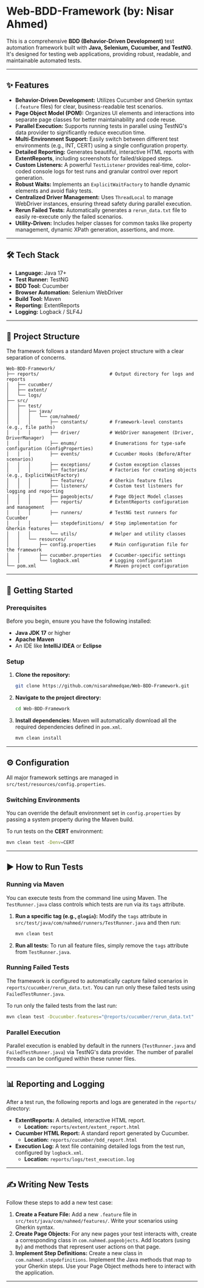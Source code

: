 # Web-BDD-Framework (by: Nisar Ahmed)

This is a comprehensive **BDD (Behavior-Driven Development)** test automation framework built with **Java, Selenium, Cucumber, and TestNG**. It's designed for testing web applications, providing robust, readable, and maintainable automated tests.

-----

## ✨ Features

  * **Behavior-Driven Development:** Utilizes Cucumber and Gherkin syntax (`.feature` files) for clear, business-readable test scenarios.
  * **Page Object Model (POM):** Organizes UI elements and interactions into separate page classes for better maintainability and code reuse.
  * **Parallel Execution:** Supports running tests in parallel using TestNG's data provider to significantly reduce execution time.
  * **Multi-Environment Support:** Easily switch between different test environments (e.g., INT, CERT) using a single configuration property.
  * **Detailed Reporting:** Generates beautiful, interactive HTML reports with **ExtentReports**, including screenshots for failed/skipped steps.
  * **Custom Listeners:** A powerful `TestListener` provides real-time, color-coded console logs for test runs and granular control over report generation.
  * **Robust Waits:** Implements an `ExplicitWaitFactory` to handle dynamic elements and avoid flaky tests.
  * **Centralized Driver Management:** Uses `ThreadLocal` to manage WebDriver instances, ensuring thread safety during parallel execution.
  * **Rerun Failed Tests:** Automatically generates a `rerun_data.txt` file to easily re-execute only the failed scenarios.
  * **Utility-Driven:** Includes helper classes for common tasks like property management, dynamic XPath generation, assertions, and more.

-----

## 🛠️ Tech Stack

  * **Language:** Java 17+
  * **Test Runner:** TestNG
  * **BDD Tool:** Cucumber
  * **Browser Automation:** Selenium WebDriver
  * **Build Tool:** Maven
  * **Reporting:** ExtentReports
  * **Logging:** Logback / SLF4J

-----

## 📂 Project Structure

The framework follows a standard Maven project structure with a clear separation of concerns.

```
Web-BDD-Framework/
├── reports/                          # Output directory for logs and reports
│   ├── cucumber/
│   ├── extent/
│   └── logs/
├── src/
│   ├── test/
│   │   ├── java/
│   │   │   └── com/nahmed/
│   │   │       ├── constants/        # Framework-level constants (e.g., file paths)
│   │   │       ├── driver/           # WebDriver management (Driver, DriverManager)
│   │   │       ├── enums/            # Enumerations for type-safe configuration (ConfigProperties)
│   │   │       ├── events/           # Cucumber Hooks (Before/After scenarios)
│   │   │       ├── exceptions/       # Custom exception classes
│   │   │       ├── factories/        # Factories for creating objects (e.g., ExplicitWaitFactory)
│   │   │       ├── features/         # Gherkin feature files
│   │   │       ├── listeners/        # Custom test listeners for logging and reporting
│   │   │       ├── pageobjects/      # Page Object Model classes
│   │   │       ├── reports/          # ExtentReports configuration and management
│   │   │       ├── runners/          # TestNG test runners for Cucumber
│   │   │       ├── stepdefinitions/  # Step implementation for Gherkin features
│   │   │       └── utils/            # Helper and utility classes
│   │   └── resources/
│   │       ├── config.properties     # Main configuration file for the framework
│   │       ├── cucumber.properties   # Cucumber-specific settings
│   │       └── logback.xml           # Logging configuration
└── pom.xml                           # Maven project configuration
```

-----

## 🚀 Getting Started

### Prerequisites

Before you begin, ensure you have the following installed:

  * **Java JDK 17** or higher
  * **Apache Maven**
  * An IDE like **IntelliJ IDEA** or **Eclipse**

### Setup

1.  **Clone the repository:**

    ```bash
    git clone https://github.com/nisarahmedqae/Web-BDD-Framework.git
    ```

2.  **Navigate to the project directory:**

    ```bash
    cd Web-BDD-Framework
    ```

3.  **Install dependencies:** Maven will automatically download all the required dependencies defined in `pom.xml`.

    ```bash
    mvn clean install
    ```

-----

## ⚙️ Configuration

All major framework settings are managed in `src/test/resources/config.properties`.

### Switching Environments

You can override the default environment set in `config.properties` by passing a system property during the Maven build.

To run tests on the **CERT** environment:

```bash
mvn clean test -Denv=CERT
```

-----

## ▶️ How to Run Tests

### Running via Maven

You can execute tests from the command line using Maven. The `TestRunner.java` class controls which tests are run via its `tags` attribute.

1.  **Run a specific tag (e.g., `@login`):** Modify the `tags` attribute in `src/test/java/com/nahmed/runners/TestRunner.java` and then run:

    ```bash
    mvn clean test
    ```

2.  **Run all tests:** To run all feature files, simply remove the `tags` attribute from `TestRunner.java`.

### Running Failed Tests

The framework is configured to automatically capture failed scenarios in `reports/cucumber/rerun_data.txt`. You can run only these failed tests using `FailedTestRunner.java`.

To run only the failed tests from the last run:

```bash
mvn clean test -Dcucumber.features="@reports/cucumber/rerun_data.txt"
```

### Parallel Execution

Parallel execution is enabled by default in the runners (`TestRunner.java` and `FailedTestRunner.java`) via TestNG's data provider. The number of parallel threads can be configured within these runner files.

-----

## 📊 Reporting and Logging

After a test run, the following reports and logs are generated in the `reports/` directory:

  * **ExtentReports:** A detailed, interactive HTML report.
      * **Location:** `reports/extent/extent_report.html`
  * **Cucumber HTML Report:** A standard report generated by Cucumber.
      * **Location:** `reports/cucumber/bdd_report.html`
  * **Execution Log:** A text file containing detailed logs from the test run, configured by `logback.xml`.
      * **Location:** `reports/logs/test_execution.log`

-----

## ✍️ Writing New Tests

Follow these steps to add a new test case:

1.  **Create a Feature File:** Add a new `.feature` file in `src/test/java/com/nahmed/features/`. Write your scenarios using Gherkin syntax.
2.  **Create Page Objects:** For any new pages your test interacts with, create a corresponding class in `com.nahmed.pageobjects`. Add locators (using `By`) and methods that represent user actions on that page.
3.  **Implement Step Definitions:** Create a new class in `com.nahmed.stepdefinitions`. Implement the Java methods that map to your Gherkin steps. Use your Page Object methods here to interact with the application.

-----
